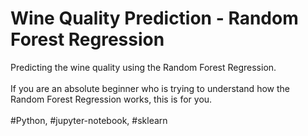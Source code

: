 # Wine Quality Prediction - Random Forest Regression
Predicting the wine quality using the Random Forest Regression.
<br />
<br />
If you are an absolute beginner who is trying to understand how the Random Forest Regression works, this is for you.
<br/>
<br/>
#Python, #jupyter-notebook, #sklearn

